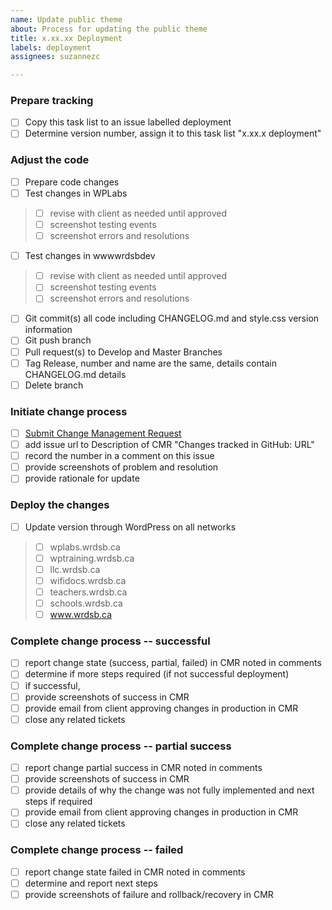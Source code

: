 ```yaml
---
name: Update public theme
about: Process for updating the public theme
title: x.xx.xx Deployment
labels: deployment
assignees: suzannezc

---
```


### Prepare tracking

- [ ] Copy this task list to an issue labelled deployment
- [ ] Determine version number, assign it to this task list "x.xx.x deployment"

### Adjust the code

- [ ] Prepare code changes
- [ ] Test changes in WPLabs
> - [ ] revise with client as needed until approved
> - [ ] screenshot testing events
> - [ ] screenshot errors and resolutions
- [ ] Test changes in wwwwrdsbdev
> - [ ] revise with client as needed until approved
> - [ ] screenshot testing events
> - [ ] screenshot errors and resolutions
- [ ] Git commit(s) all code including CHANGELOG.md and style.css version information
- [ ] Git push branch
- [ ] Pull request(s) to Develop and Master Branches
- [ ] Tag Release, number and name are the same, details contain CHANGELOG.md details
- [ ] Delete branch

### Initiate change process

- [ ] [Submit Change Management Request](https://itservicedesk.wrdsb.ca/ITServiceDesk.WebAccess/wd/object/create.rails?class_name=ChangeManagement.Change&lifecycle_name=NewProcess211)
- [ ] add issue url to Description of CMR "Changes tracked in GitHub: URL"
- [ ] record the number in a comment on this issue
- [ ] provide screenshots of problem and resolution
- [ ] provide rationale for update

### Deploy the changes

- [ ] Update version through WordPress on all networks

> - [ ] wplabs.wrdsb.ca
> - [ ] wptraining.wrdsb.ca
> - [ ] llc.wrdsb.ca
> - [ ] wifidocs.wrdsb.ca
> - [ ] teachers.wrdsb.ca
> - [ ] schools.wrdsb.ca
> - [ ] www.wrdsb.ca

### Complete change process -- successful

- [ ] report change state (success, partial, failed) in CMR noted in comments
- [ ] determine if more steps required (if not successful deployment)
- [ ] if successful, 
- [ ] provide screenshots of success in CMR
- [ ] provide email from client approving changes in production in CMR
- [ ] close any related tickets

### Complete change process -- partial success

- [ ] report change partial success in CMR noted in comments
- [ ] provide screenshots of success in CMR
- [ ] provide details of why the change was not fully implemented and next steps if required
- [ ] provide email from client approving changes in production in CMR
- [ ] close any related tickets

### Complete change process -- failed

- [ ] report change state failed in CMR noted in comments
- [ ] determine and report next steps
- [ ] provide screenshots of failure and rollback/recovery in CMR

